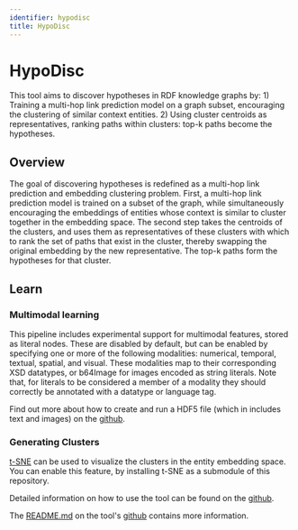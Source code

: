 ```yaml
---
identifier: hypodisc
title: HypoDisc
---
```

# H﻿ypoDisc

This tool aims to discover hypotheses in RDF knowledge graphs by: 1) Training a multi-hop link prediction model on a graph subset, encouraging the clustering of similar context entities. 2) Using cluster centroids as representatives, ranking paths within clusters: top-k paths become the hypotheses.

## O﻿verview

The goal of discovering hypotheses is redefined as a multi-hop link prediction and embedding clustering problem. First, a multi-hop link prediction model is trained on a subset of the graph, while simultaneously encouraging the embeddings of entities whose context is similar to cluster together in the embedding space. The second step takes the centroids of the clusters, and uses them as representatives of these clusters with which to rank the set of paths that exist in the cluster, thereby swapping the original embedding by the new representative. The top-k paths form the hypotheses for that cluster.

## L﻿earn

### Multimodal learning

This pipeline includes experimental support for multimodal features, stored as literal nodes. These are disabled by default, but can be enabled by specifying one or more of the following modalities: numerical, temporal, textual, spatial, and visual. These modalities map to their corresponding XSD datatypes, or b64Image for images encoded as string literals. Note that, for literals to be considered a member of a modality they should correctly be annotated with a datatype or language tag.

Find out more about how to create and run a HDF5 file (which in includes text and images) on the [github](https://github.com/wxwilcke/hypodisc#getting-started).

### Generating Clusters

[t-SNE](https://lvdmaaten.github.io/tsne/) can be used to visualize the clusters in the entity embedding space. You can enable this feature, by installing t-SNE as a submodule of this repository.

Detailed information on how to use the tool can be found on the [github](https://github.com/wxwilcke/hypodisc#generating-clusters).

The [README.md](https://github.com/wxwilcke/hypodisc#readme) on the tool's [github](https://github.com/wxwilcke/hypodisc#multimodal-learning) contains more information.